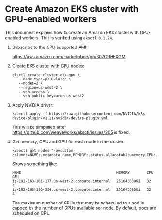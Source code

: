 # Create Amazon EKS cluster with GPU-enabled workers

This document explains how to create an Amazon EKS cluster with GPU-enabled workers. This is verified using `eksctl 0.1.24`.

1. Subscribe to the GPU supported AMI:

   https://aws.amazon.com/marketplace/pp/B07GRHFXGM

1. Create EKS cluster with GPU nodes:

   ```
   eksctl create cluster eks-gpu \
      --node-type=p3.8xlarge \
      --nodes=2 \
      --region=us-west-2 \
      --ssh-access \
      --ssh-public-key=arun-us-west2
   ```

1. Apply NVIDIA driver:

   ```
   kubectl apply -f https://raw.githubusercontent.com/NVIDIA/k8s-device-plugin/v1.11/nvidia-device-plugin.yml
   ```

   This will be simplified after https://github.com/weaveworks/eksctl/issues/205 is fixed.
   
1. Get memory, CPU and GPU for each node in the cluster:

   ```
   kubectl get nodes "-o=custom-columns=NAME:.metadata.name,MEMORY:.status.allocatable.memory,CPU:.status.allocatable.cpu,GPU:.status.allocatable.nvidia\.com/gpu"
   ```

   Shows something like:

   ```
   NAME                                            MEMORY        CPU       GPU
   ip-192-168-101-177.us-west-2.compute.internal   251643680Ki   32        4
   ip-192-168-196-254.us-west-2.compute.internal   251643680Ki   32        4
   ```

   The maximum number of GPUs that may be scheduled to a pod is capped by the number of GPUs available per node. By default, pods are scheduled on CPU. 

